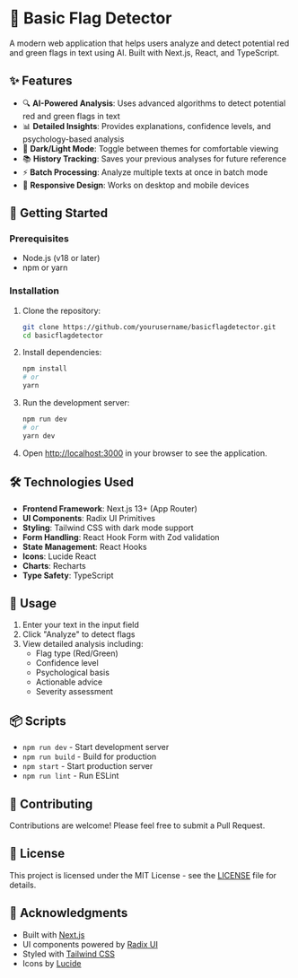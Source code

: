 # 🚩 Basic Flag Detector

A modern web application that helps users analyze and detect potential red and green flags in text using AI. Built with Next.js, React, and TypeScript.

## ✨ Features

- 🔍 **AI-Powered Analysis**: Uses advanced algorithms to detect potential red and green flags in text
- 📊 **Detailed Insights**: Provides explanations, confidence levels, and psychology-based analysis
- 🎨 **Dark/Light Mode**: Toggle between themes for comfortable viewing
- 📚 **History Tracking**: Saves your previous analyses for future reference
- ⚡ **Batch Processing**: Analyze multiple texts at once in batch mode
- 📱 **Responsive Design**: Works on desktop and mobile devices

## 🚀 Getting Started

### Prerequisites

- Node.js (v18 or later)
- npm or yarn

### Installation

1. Clone the repository:
   ```bash
   git clone https://github.com/yourusername/basicflagdetector.git
   cd basicflagdetector
   ```

2. Install dependencies:
   ```bash
   npm install
   # or
   yarn
   ```

3. Run the development server:
   ```bash
   npm run dev
   # or
   yarn dev
   ```

4. Open [http://localhost:3000](http://localhost:3000) in your browser to see the application.

## 🛠️ Technologies Used

- **Frontend Framework**: Next.js 13+ (App Router)
- **UI Components**: Radix UI Primitives
- **Styling**: Tailwind CSS with dark mode support
- **Form Handling**: React Hook Form with Zod validation
- **State Management**: React Hooks
- **Icons**: Lucide React
- **Charts**: Recharts
- **Type Safety**: TypeScript

## 📝 Usage

1. Enter your text in the input field
2. Click "Analyze" to detect flags
3. View detailed analysis including:
   - Flag type (Red/Green)
   - Confidence level
   - Psychological basis
   - Actionable advice
   - Severity assessment

## 📦 Scripts

- `npm run dev` - Start development server
- `npm run build` - Build for production
- `npm start` - Start production server
- `npm run lint` - Run ESLint

## 🤝 Contributing

Contributions are welcome! Please feel free to submit a Pull Request.

## 📄 License

This project is licensed under the MIT License - see the [LICENSE](LICENSE) file for details.

## 🙏 Acknowledgments

- Built with [Next.js](https://nextjs.org/)
- UI components powered by [Radix UI](https://www.radix-ui.com/)
- Styled with [Tailwind CSS](https://tailwindcss.com/)
- Icons by [Lucide](https://lucide.dev/)
